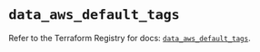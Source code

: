 # `data_aws_default_tags`

Refer to the Terraform Registry for docs: [`data_aws_default_tags`](https://registry.terraform.io/providers/hashicorp/aws/6.5.0/docs/data-sources/default_tags).
